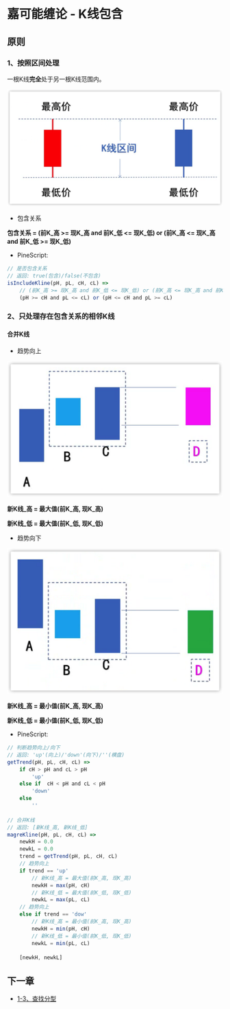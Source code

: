 # 嘉可能缠论 - K线包含

## 原则

### 1、按照区间处理

一根K线**完全**处于另一根K线范围内。

![](/images/jkn/include_01.png)

- 包含关系

**包含关系 = (前K_高 >= 现K_高 and 前K_低 <= 现K_低) or (前K_高 <= 现K_高 and 前K_低 >= 现K_低)**

- PineScript:

```javascript
// 是否包含关系
// 返回: true(包含)/false(不包含)
isIncludeKline(pH, pL, cH, cL) =>
    // (前K_高 >= 现K_高 and 前K_低 <= 现K_低) or (前K_高 <= 现K_高 and 前K_低 >= 现K_低)
    (pH >= cH and pL <= cL) or (pH <= cH and pL >= cL)
```

### 2、只处理存在包含关系的相邻K线

#### 合并K线

- 趋势向上

![](/images/jkn/include_02.png)

**新K线_高 = 最大值(前K_高, 现K_高)**

**新K线_低 = 最大值(前K_低, 现K_低)**

- 趋势向下

![](/images/jkn/include_03.png)

**新K线_高 = 最小值(前K_高, 现K_高)**

**新K线_低 = 最小值(前K_低, 现K_低)**

- PineScript:

```javascript
// 判断趋势向上/向下
// 返回: 'up'(向上)/'down'(向下)/''(横盘)
getTrend(pH, pL, cH, cL) =>
    if cH > pH and cL > pH
        'up'
    else if  cH < pH and cL < pH
        'down'
    else 
        ''

// 合并K线
// 返回: [新K线_高, 新K线_低]
magreKline(pH, pL, cH, cL) =>
    newkH = 0.0
    newkL = 0.0
    trend = getTrend(pH, pL, cH, cL)
    // 趋势向上
    if trend == 'up'
        // 新K线_高 = 最大值(前K_高, 现K_高)
        newkH = max(pH, cH)
        // 新K线_低 = 最大值(前K_低, 现K_低)
        newkL = max(pL, cL)
    // 趋势向上
    else if trend == 'dow'
        // 新K线_高 = 最小值(前K_高, 现K_高)
        newkH = min(pH, cH)
        // 新K线_低 = 最小值(前K_低, 现K_低)
        newkL = min(pL, cL)

    [newkH, newkL]
```


## 下一章

- [1-3、查找分型](Find_Pattern.md)
